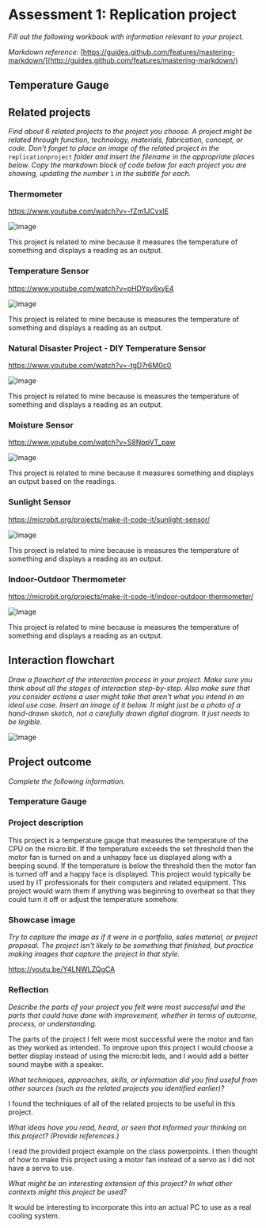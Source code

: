 # Assessment 1: Replication project

*Fill out the following workbook with information relevant to your project.*

*Markdown reference:* [https://guides.github.com/features/mastering-markdown/](http://guides.github.com/features/mastering-markdown/)

## Temperature Gauge ##

## Related projects ##
*Find about 6 related projects to the project you choose. A project might be related through  function, technology, materials, fabrication, concept, or code. Don't forget to place an image of the related project in the* `replicationproject` *folder and insert the filename in the appropriate places below. Copy the markdown block of code below for each project you are showing, updating the number* `1` *in the subtitle for each.*

### Thermometer ###

https://www.youtube.com/watch?v=-fZm1JCvxlE

![Image](Related1.jpg)

This project is related to mine because it measures the temperature of something and displays a reading as an output.

### Temperature Sensor ###

https://www.youtube.com/watch?v=pHDYsy6xyE4

![Image](Related2.jpg)

This project is related to mine because is measures the temperature of something and displays a reading as an output.

### Natural Disaster Project - DIY Temperature Sensor ###

https://www.youtube.com/watch?v=-tgD7r6M0c0

![Image](Related3.jpg)

This project is related to mine because is measures the temperature of something and displays a reading as an output.

### Moisture Sensor ###

https://www.youtube.com/watch?v=S8NppVT_paw

![Image](Related4.jpg)

This project is related to mine because it measures something and displays an output based on the readings.

### Sunlight Sensor ###

https://microbit.org/projects/make-it-code-it/sunlight-sensor/

![Image](Related5.jpg)

This project is related to mine because is measures the temperature of something and displays a reading as an output.

### Indoor-Outdoor Thermometer ###

https://microbit.org/projects/make-it-code-it/indoor-outdoor-thermometer/

![Image](Related6.jpg)

This project is related to mine because is measures the temperature of something and displays a reading as an output.

## Interaction flowchart ##
*Draw a flowchart of the interaction process in your project. Make sure you think about all the stages of interaction step-by-step. Also make sure that you consider actions a user might take that aren't what you intend in an ideal use case. Insert an image of it below. It might just be a photo of a hand-drawn sketch, not a carefully drawn digital diagram. It just needs to be legible.*

![Image](Flowchart.jpg)

## Project outcome ##

*Complete the following information.*

### Temperature Gauge ###

### Project description ###

This project is a temperature gauge that measures the temperature of the CPU on the micro:bit. If the temperature exceeds the set threshold then the motor fan is turned on and a unhappy face us displayed along with a beeping sound. If the temperature is below the threshold then the motor fan is turned off and a happy face is displayed. This project would typically be used by IT professionals for their computers and related equipment. This project would warn them if anything was beginning to overheat so that they could turn it off or adjust the temperature somehow.

### Showcase image ###

*Try to capture the image as if it were in a portfolio, sales material, or project proposal. The project isn't likely to be something that finished, but practice making images that capture the project in that style.*

https://youtu.be/Y4LNWLZQgCA


### Reflection ###

*Describe the parts of your project you felt were most successful and the parts that could have done with improvement, whether in terms of outcome, process, or understanding.*

The parts of the project I felt were most successful were the motor and fan as they worked as intended. To improve upon this project I would choose a better display instead of using the micro:bit leds, and I would add a better sound maybe with a speaker. 

*What techniques, approaches, skills, or information did you find useful from other sources (such as the related projects you identified earlier)?*

I found the techniques of all of the related projects to be useful in this project.

*What ideas have you read, heard, or seen that informed your thinking on this project? (Provide references.)*

I read the provided project example on the class powerpoints. I then thought of how to make this project using a motor fan instead of a servo as I did not have a servo to use.

*What might be an interesting extension of this project? In what other contexts might this project be used?*

It would be interesting to incorporate this into an actual PC to use as a real cooling system.
